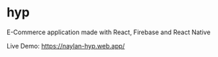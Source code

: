 # hyp
E-Commerce application made with React, Firebase and React Native

Live Demo: https://naylan-hyp.web.app/

